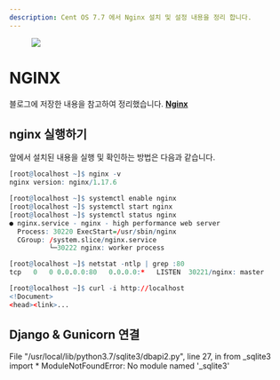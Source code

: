```yaml
---
description: Cent OS 7.7 에서 Nginx 설치 및 설정 내용을 정리 합니다.
---
```


<figure class="align-center">
  <img src="{{site.baseurl}}/assets/images/server/nginx_gunicorn.jpg">
  <figcaption></figcaption>
</figure>


# **NGINX**

블로그에 저장한 내용을 참고하여 정리했습니다. **[Nginx](https://yongbeomkim.github.io/django/dj-guni-cent/)** 

## nginx 실행하기

앞에서 설치된 내용을 실행 및 확인하는 방법은 다음과 같습니다.

```r
[root@localhost ~]$ nginx -v
nginx version: nginx/1.17.6

[root@localhost ~]$ systemctl enable nginx
[root@localhost ~]$ systemctl start nginx
[root@localhost ~]$ systemctl status nginx
● nginx.service - nginx - high performance web server
  Process: 30220 ExecStart=/usr/sbin/nginx 
  CGroup: /system.slice/nginx.service
          └─30222 nginx: worker process

[root@localhost ~]$ netstat -ntlp | grep :80
tcp   0   0 0.0.0.0:80   0.0.0.0:*   LISTEN  30221/nginx: master 

[root@localhost ~]$ curl -i http://localhost
<!Document>
<head><link>...
```

## Django & Gunicorn 연결



  File "/usr/local/lib/python3.7/sqlite3/dbapi2.py", line 27, in <module>
    from _sqlite3 import *
ModuleNotFoundError: No module named '_sqlite3'


